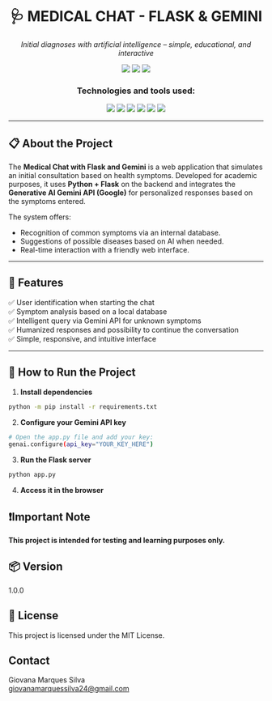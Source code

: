 <h1 align="center">🩺 MEDICAL CHAT - FLASK & GEMINI</h1>

<p align="center"><em>Initial diagnoses with artificial intelligence – simple, educational, and interactive</em></p>

<p align="center">
  <img src="https://img.shields.io/badge/last%20commit-june-blue?style=flat-square" />
  <img src="https://img.shields.io/badge/python-100%25-yellow?style=flat-square" />
  <img src="https://img.shields.io/badge/technologies-5-blue?style=flat-square" />
</p>

<h3 align="center">Technologies and tools used:</h3>

<p align="center">
  <img src="https://img.shields.io/badge/Flask-000000?style=for-the-badge&logo=flask&logoColor=white" />
  <img src="https://img.shields.io/badge/Python-3776AB?style=for-the-badge&logo=python&logoColor=white" />
  <img src="https://img.shields.io/badge/HTML-E34F26?style=for-the-badge&logo=html5&logoColor=white" />
  <img src="https://img.shields.io/badge/CSS-1572B6?style=for-the-badge&logo=css3&logoColor=white" />
  <img src="https://img.shields.io/badge/JavaScript-F7DF1E?style=for-the-badge&logo=javascript&logoColor=black" />
  <img src="https://img.shields.io/badge/Gemini%20API-4285F4?style=for-the-badge&logo=google&logoColor=white" />
</p>

---

## 📋 About the Project

The **Medical Chat with Flask and Gemini** is a web application that simulates an initial consultation based on health symptoms. Developed for academic purposes, it uses **Python + Flask** on the backend and integrates the **Generative AI Gemini API (Google)** for personalized responses based on the symptoms entered.

The system offers:
- Recognition of common symptoms via an internal database.
- Suggestions of possible diseases based on AI when needed.
- Real-time interaction with a friendly web interface.

---

## 🧠 Features

✅ User identification when starting the chat  
✅ Symptom analysis based on a local database  
✅ Intelligent query via Gemini API for unknown symptoms  
✅ Humanized responses and possibility to continue the conversation  
✅ Simple, responsive, and intuitive interface

---

## 🚀 How to Run the Project

1. **Install dependencies**
```bash
python -m pip install -r requirements.txt
```

2. **Configure your Gemini API key**
```bash
# Open the app.py file and add your key:
genai.configure(api_key="YOUR_KEY_HERE")
```

3. **Run the Flask server**
```bash
python app.py
```

4. **Access it in the browser**

<h2>❗Important Note</h2>
  <p><strong>This project is intended for testing and learning purposes only.</strong>

<h2>📦 Version</h2>
<p>1.0.0</p>

<h2>📄 License</h2>
<p>This project is licensed under the MIT License.</p>

## Contact ##
Giovana Marques Silva <br>
giovanamarquessilva24@gmail.com


